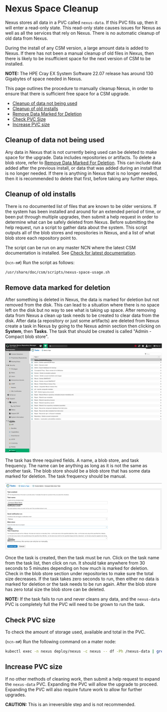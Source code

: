 # Nexus Space Cleanup

Nexus stores all data in a PVC called `nexus-data`. If this PVC fills up, then it will enter a read-only state. This read-only state causes
issues for Nexus as well as all the services that rely on Nexus. There is no automatic cleanup of old data from Nexus.

During the install of any CSM version, a large amount data is added to Nexus. If there has not been a manual cleanup of old files in Nexus,
then there is likely to be insufficient space for the next version of CSM to be installed.

**NOTE:** The HPE Cray EX System Software 22.07 release has around 130 Gigabytes of space needed in Nexus.

This page outlines the procedure to manually cleanup Nexus, in order to ensure that there is sufficient free space for a CSM upgrade.

- [Cleanup of data not being used](#cleanup-of-data-not-being-used)
- [Cleanup of old installs](#cleanup-of-old-installs)
- [Remove Data Marked for Deletion](#remove-data-marked-for-deletion)
- [Check PVC Size](#check-pvc-size)
- [Increase PVC size](#increase-pvc-size)

## Cleanup of data not being used

Any data in Nexus that is not currently being used can be deleted to make space for the upgrade. Data includes repositories or artifacts.
To delete a blob store, refer to [Remove Data Marked For Deletion](#remove-data-marked-for-deletion). This can include data added after the
previous install, or data that was added during an install that is no longer needed. If there is anything in Nexus that is no longer needed,
then it is recommended to delete that first, before taking any further steps.

## Cleanup of old installs

There is no documented list of files that are known to be older versions. If the system has been installed and around for
an extended period of time, or been put through multiple upgrades, then submit a help request in order to determine what can be safely deleted from Nexus.
Before submitting the help request, run a script to gather data about the system. This script outputs all of the blob stores and repositories in
Nexus, and a list of what blob store each repository point to.

The script can be run on any master NCN where the latest CSM documentation is installed. See
[Check for latest documentation](../../update_product_stream/README.md#check-for-latest-documentation).

(`ncn-m#`) Run the script as follows:

```bash
/usr/share/doc/csm/scripts/nexus-space-usage.sh
```

## Remove data marked for deletion

After something is deleted in Nexus, the data is marked for deletion but not removed from the disk. This can lead to a situation
where there is no space left on the disk but no way to see what is taking up space. After removing data from Nexus a clean up task needs
to be created to clear data from the disk. After data (a repository or just some artifacts) are deleted from Nexus create a task in Nexus
by going to the Nexus admin section then clicking on **System**, then **Tasks**. The task that should be created is called "Admin - Compact blob store".

  ![Nexus Task Location](../../img/operations/Nexus_Task_Location.png "Nexus Task Location")

The task has three required fields. A name, a blob store, and task frequency. The name can be anything as long as it is not the same as another task.
The blob store should be a blob store that has some data marked for deletion. The task frequency should be manual.

  ![Nexus Create Blob Compact Task](../../img/operations/Nexus_Compact_Task.png "Nexus Create Blob Compact Task")

Once the task is created, then the task must be run. Click on the task name from the task list, then click on run. It should take anywhere from
30 seconds to 5 minutes depending on how much is marked for deletion. Check in the blob store section under repositories to make sure the total size
decreases. If the task takes zero seconds to run, then either no data is marked for deletion or the task needs to be run again. After the blob store has zero
total size the blob store can be deleted.

**NOTE:** If the task fails to run and never cleans any data, and the `nexus-data` PVC is completely full the PVC will need to be grown to run the task.

## Check PVC size

To check the amount of storage used, available and total in the PVC.

(`ncn-m#`) Run the following command on a mater node:

```bash
kubectl exec -n nexus deploy/nexus -c nexus -- df -Ph /nexus-data | grep '/nexus-data' | awk '{print ("Used:", $3, "Avaliable:", $4, "Total Size:", $2)}'
```

## Increase PVC size

If no other methods of cleaning work, then submit a help request to expand the `nexus-data` PVC. Expanding the PVC will allow the upgrade
to proceed. Expanding the PVC will also require future work to allow for further upgrades.

**CAUTION:** This is an irreversible step and is not recommended.
